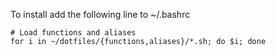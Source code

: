 To install add the following line to ~/.bashrc

    # Load functions and aliases
    for i in ~/dotfiles/{functions,aliases}/*.sh; do $i; done

